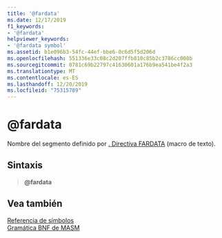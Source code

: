 ```yaml
---
title: '@fardata'
ms.date: 12/17/2019
f1_keywords:
- '@fardata'
helpviewer_keywords:
- '@fardata symbol'
ms.assetid: b1e096b3-54fc-44ef-bbe6-0c6d5f5d206d
ms.openlocfilehash: 551336e33c08c2d207ffb810c85b2c3786cc008b
ms.sourcegitcommit: 0781c69b22797c41630601a176b9ea541be4f2a3
ms.translationtype: MT
ms.contentlocale: es-ES
ms.lasthandoff: 12/20/2019
ms.locfileid: "75315789"
---
```

# <a name="fardata"></a>\@fardata

Nombre del segmento definido por [. Directiva FARDATA](dot-fardata.md) (macro de texto).

## <a name="syntax"></a>Sintaxis

> **\@fardata**

## <a name="see-also"></a>Vea también

[Referencia de símbolos](symbols-reference.md)\
[Gramática BNF de MASM](masm-bnf-grammar.md)
